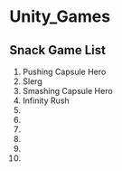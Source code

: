 # Unity_Games

## Snack Game List

1. Pushing Capsule Hero
2. Slerg
3. Smashing Capsule Hero
4. Infinity Rush
5. 
6. 
7. 
8. 
9. 
10. 
